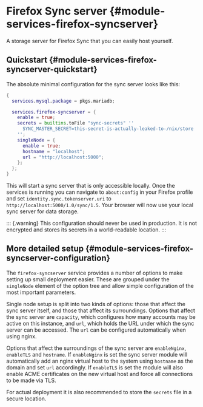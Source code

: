# Firefox Sync server {#module-services-firefox-syncserver}

A storage server for Firefox Sync that you can easily host yourself.

## Quickstart {#module-services-firefox-syncserver-quickstart}

The absolute minimal configuration for the sync server looks like this:

```nix
{
  services.mysql.package = pkgs.mariadb;

  services.firefox-syncserver = {
    enable = true;
    secrets = builtins.toFile "sync-secrets" ''
      SYNC_MASTER_SECRET=this-secret-is-actually-leaked-to-/nix/store
    '';
    singleNode = {
      enable = true;
      hostname = "localhost";
      url = "http://localhost:5000";
    };
  };
}
```

This will start a sync server that is only accessible locally. Once the services is
running you can navigate to `about:config` in your Firefox profile and set
`identity.sync.tokenserver.uri` to `http://localhost:5000/1.0/sync/1.5`. Your browser
will now use your local sync server for data storage.

::: {.warning}
This configuration should never be used in production. It is not encrypted and
stores its secrets in a world-readable location.
:::

## More detailed setup {#module-services-firefox-syncserver-configuration}

The `firefox-syncserver` service provides a number of options to make setting up
small deployment easier. These are grouped under the `singleNode` element of the
option tree and allow simple configuration of the most important parameters.

Single node setup is split into two kinds of options: those that affect the sync
server itself, and those that affect its surroundings. Options that affect the
sync server are `capacity`, which configures how many accounts may be active on
this instance, and `url`, which holds the URL under which the sync server can be
accessed. The `url` can be configured automatically when using nginx.

Options that affect the surroundings of the sync server are `enableNginx`,
`enableTLS` and `hostname`. If `enableNginx` is set the sync server module will
automatically add an nginx virtual host to the system using `hostname` as the
domain and set `url` accordingly. If `enableTLS` is set the module will also
enable ACME certificates on the new virtual host and force all connections to
be made via TLS.

For actual deployment it is also recommended to store the `secrets` file in a
secure location.

